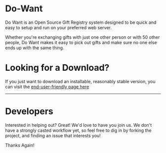 Do-Want
=======

Do Want is an Open Source Gift Registry system designed to be quick and easy to setup and run on your preferred web
server. 

Whether you're exchanging gifts with just one other person or with 50 other people, Do Want makes it easy to pick out 
gifts and make sure no one else ends up with the same thing.

Looking for a Download?
=======================

If you just want to download an installable, reasonably stable version, you can visit the [end-user-friendly page here](http://aaroneiche.github.com/do-want/)


----
Developers
==
Interested in helping out? Great! We'd love to have you join us. We don't have a strongly casted workflow yet, so feel 
free to dig in by forking the project, and finding an issue that interests you!


Thanks Again!
